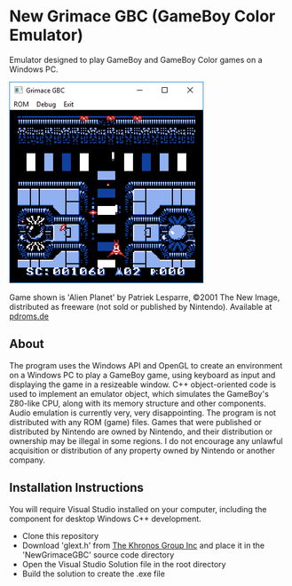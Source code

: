 # New Grimace GBC (GameBoy Color Emulator)
Emulator designed to play GameBoy and GameBoy Color games on a Windows PC.

![Playing 'Alien Planet'](images/alien_planet.png)

Game shown is 'Alien Planet' by Patriek Lesparre, ©2001 The New Image, distributed as freeware (not sold or published by Nintendo). Available at [pdroms.de](http://pdroms.de/files/gameboy/alien-planet)

## About
The program uses the Windows API and OpenGL to create an environment on a Windows PC to play a GameBoy game, using keyboard as input and displaying the game in a resizeable window.
C++ object-oriented code is used to implement an emulator object, which simulates the GameBoy's Z80-like CPU, along with its memory structure and other components. Audio emulation is currently very, very disappointing.
The program is not distributed with any ROM (game) files. Games that were published or distributed by Nintendo are owned by Nintendo, and their distribution or ownership may be illegal in some regions. I do not encourage any unlawful acquisition or distribution of any property owned by Nintendo or another company.

## Installation Instructions
You will require Visual Studio installed on your computer, including the component for desktop Windows C++ development.
* Clone this repository
* Download 'glext.h' from [The Khronos Group Inc](https://www.khronos.org/registry/OpenGL/api/GL/glext.h) and place it in the 'NewGrimaceGBC' source code directory
* Open the Visual Studio Solution file in the root directory
* Build the solution to create the .exe file

